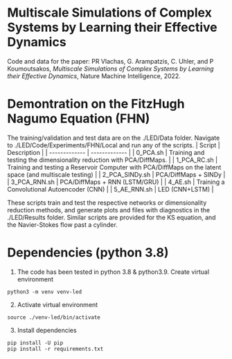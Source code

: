 # Multiscale Simulations of Complex Systems by Learning their Effective Dynamics

Code and data for the paper: PR Vlachas, G. Arampatzis, C. Uhler, and P Koumoutsakos, *Multiscale Simulations of Complex Systems by Learning their Effective Dynamics*, Nature Machine Intelligence, 2022.


# Demontration on the FitzHugh Nagumo Equation (FHN)

The training/validation and test data are on the ./LED/Data folder.
Navigate to ./LED/Code/Experiments/FHN/Local and run any of the scripts.
| Script  | Description |
| ------------- | ------------- |
| 0_PCA.sh  | Training and testing the dimensionality reduction with PCA/DiffMaps.  |
| 1_PCA_RC.sh  | Training and testing a Reservoir Computer with PCA/DiffMaps on the latent space (and multiscale testing)   |
| 2_PCA_SINDy.sh  | PCA/DiffMaps + SINDy   |
| 3_PCA_RNN.sh  | PCA/DiffMaps + RNN (LSTM/GRU)   |
| 4_AE.sh  | Training a Convolutional Autoencoder (CNN)   |
| 5_AE_RNN.sh  | LED (CNN+LSTM)   |

These scripts train and test the respective networks or dimensionality reduction methods, and generate plots and files with diagnostics in the ./LED/Results folder.
Similar scripts are provided for the KS equation, and the Navier-Stokes flow past a cylinder.

# Dependencies (python 3.8)

1. The code has been tested in python 3.8 & python3.9. Create virtual environment
```
python3 -m venv venv-led
```
2. Activate virtual environment
```
source ./venv-led/bin/activate
```
3. Install dependencies
```
pip install -U pip
pip install -r requirements.txt
```


